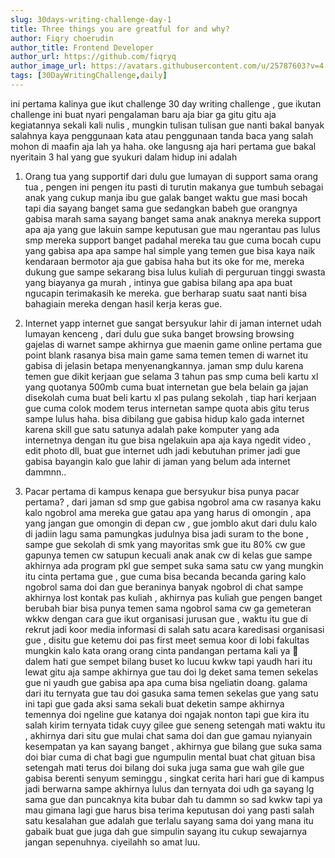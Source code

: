 ```yaml
---
slug: 30days-writing-challenge-day-1
title: Three things you are greatful for and why?
author: Fiqry choerudin
author_title: Frontend Developer
author_url: https://github.com/fiqryq
author_image_url: https://avatars.githubusercontent.com/u/25787603?v=4
tags: [30DayWritingChallenge,daily]
---
```


ini pertama kalinya gue ikut challenge 30 day writing challenge , gue ikutan challenge ini buat nyari pengalaman baru aja biar ga gitu gitu aja kegiatannya sekali kali nulis , mungkin tulisan tulisan gue nanti bakal banyak salahnya kaya penggunaan kata atau penggunaan tanda baca yang salah mohon di maafin aja lah ya haha. oke langusng aja hari pertama gue bakal nyeritain 3 hal yang gue syukuri dalam hidup ini adalah

1. Orang tua yang supportif
dari dulu gue lumayan di support sama orang tua , pengen ini pengen itu pasti di turutin makanya gue tumbuh sebagai anak yang cukup manja ibu gue galak banget waktu gue masi bocah tapi dia sayang banget sama gue sedangkan babeh gue orangnya gabisa marah sama sayang banget sama anak anaknya mereka support apa aja yang gue lakuin sampe keputusan gue mau ngerantau pas lulus smp mereka support banget padahal mereka tau gue cuma bocah cupu yang gabisa apa apa sampe hal simple yang temen gue bisa kaya naik kendaraan bermotor aja gue gabisa haha but its oke for me, mereka dukung gue sampe sekarang bisa lulus kuliah di perguruan tinggi swasta yang biayanya ga murah , intinya gue gabisa bilang apa apa buat ngucapin terimakasih ke mereka. gue berharap suatu saat nanti bisa bahagiain mereka dengan hasil kerja keras gue.

2. Internet
yapp internet gue sangat bersyukur lahir di jaman internet udah lumayan kenceng , dari dulu gue suka banget browsing browsing gajelas di warnet sampe akhirnya gue maenin game online pertama gue point blank rasanya bisa main game sama temen temen di warnet itu gabisa di jelasin betapa menyenangkannya. jaman smp dulu karena temen gue dikit kerjaan gue selama 3 tahun pas smp cuma beli kartu xl yang quotanya 500mb cuma buat internetan gue bela belain ga jajan disekolah cuma buat beli kartu xl pas pulang sekolah , tiap hari kerjaan gue cuma colok modem terus internetan sampe quota abis gitu terus sampe lulus haha. bisa dibilang gue gabisa hidup kalo gada internet karena skill gue satu satunya adalah pake komputer yang ada internetnya dengan itu gue bisa ngelakuin apa aja kaya ngedit video , edit photo dll, buat gue internet udh jadi kebutuhan primer jadi gue gabisa bayangin kalo gue lahir di jaman yang belum ada internet dammnn..

3. Pacar pertama di kampus 
kenapa gue bersyukur bisa punya pacar pertama? , dari jaman sd smp gue gabisa ngobrol ama cw rasanya kaku kalo ngobrol ama mereka gue gatau apa yang harus di omongin , apa yang jangan gue omongin di depan cw , gue jomblo akut dari dulu kalo di jadiin lagu sama pamungkas judulnya bisa jadi suram to the bone , sampe gue sekolah di smk yang mayoritas smk gue itu 80% cw gue gapunya temen cw satupun kecuali anak anak cw di kelas gue sampe akhirnya ada program pkl gue sempet suka sama satu cw yang mungkin itu cinta pertama gue , gue cuma bisa becanda becanda garing kalo ngobrol sama doi dan gue beraninya banyak ngobrol di chat sampe akhirnya lost kontak pas kuliah , akhirnya pas kuliah gue pengen banget berubah biar bisa punya temen sama ngobrol sama cw ga gemeteran wkkw dengan cara gue ikut organisasi jurusan gue , waktu itu gue di rekrut jadi koor media informasi di salah satu acara karedisasi organisasi gue , disitu gue ketemu doi pas first meet semua koor di lobi fakultas mungkin kalo kata orang orang cinta pandangan pertama kali ya 🤔 dalem hati gue sempet bilang buset ko lucuu kwkw tapi yaudh hari itu lewat gitu aja sampe akhirnya gue tau doi lg deket sama temen sekelas gue ni yaudh gue gabisa apa apa cuma bisa ngeliatin doang. galama dari itu ternyata gue tau doi gasuka sama temen sekelas gue yang satu ini tapi gue gada aksi sama sekali buat deketin sampe akhirnya temennya doi ngeline gue katanya doi ngajak nonton tapi gue kira itu salah kirim ternyata tidak cuyy gilee gue seneng setengah mati waktu itu , akhirnya dari situ gue mulai chat sama doi dan gue gamau nyianyain kesempatan ya kan sayang banget , akhirnya gue bilang gue suka sama doi biar cuma di chat bagi gue ngumpulin mental buat chat gituan bisa setengah mati terus doi bilang doi suka juga sama gue wah gile gue gabisa berenti senyum seminggu , singkat cerita hari hari gue di kampus jadi berwarna sampe akhirnya lulus dan ternyata doi udh ga sayang lg sama gue dan puncaknya kita bubar dah tu dammn so sad kwkw tapi ya mau gimana lagi gue harus bisa terima keputusan doi yang pasti salah satu kesalahan gue adalah gue terlalu sayang sama doi yang mana itu gabaik buat gue juga dah gue simpulin sayang itu cukup sewajarnya jangan sepenuhnya. ciyeilahh so amat luu.

